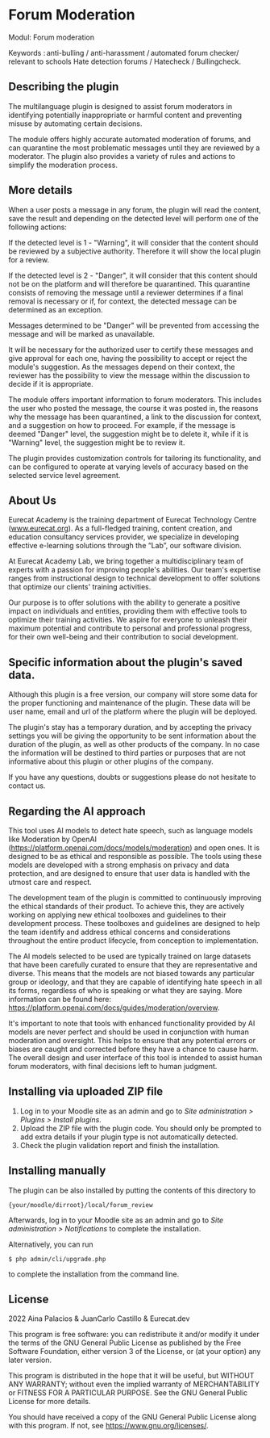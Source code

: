 # Forum Moderation #

Modul:  Forum moderation 

Keywords : anti-bulling / anti-harassment / automated forum checker/ relevant to schools Hate detection forums / Hatecheck / Bullingcheck. 
 
## Describing the plugin ## 

The multilanguage plugin is designed to assist forum moderators in identifying potentially inappropriate or harmful content and preventing misuse by automating certain decisions. 

The module offers highly accurate automated moderation of forums, and can quarantine the most problematic messages until they are reviewed by a moderator. The plugin also provides a variety of rules and actions to simplify the moderation process. 

 
## More details ##
When a user posts a message in any forum, the plugin will read the content, save the result and depending on the detected level will perform one of the following actions: 

If the detected level is 1 - "Warning", it will consider that the content should be reviewed by a subjective authority. Therefore it will show the local plugin for a review. 

If the detected level is 2 - "Danger", it will consider that this content should not be on the platform and will therefore be quarantined. This quarantine consists of removing the message until a reviewer determines if a final removal is necessary or if, for context, the detected message can be determined as an exception. 

Messages determined to be "Danger" will be prevented from accessing the message and will be marked as unavailable. 

It will be necessary for the authorized user to certify these messages and give approval for each one, having the possibility to accept or reject the module's suggestion. As the messages depend on their context, the reviewer has the possibility to view the message within the discussion to decide if it is appropriate. 

The module offers important information to forum moderators. This includes the user who posted the message, the course it was posted in, the reasons why the message has been quarantined, a link to the discussion for context, and a suggestion on how to proceed. For example, if the message is deemed "Danger" level, the suggestion might be to delete it, while if it is "Warning" level, the suggestion might be to review it. 

The plugin provides customization controls for tailoring its functionality,  and can be configured to operate at varying levels of accuracy based on the selected service level agreement. 

## About Us ## 

Eurecat Academy is the training department of Eurecat Technology Centre (www.eurecat.org). As a full-fledged training, content creation, and education consultancy services provider, we specialize in developing effective e-learning solutions through the “Lab”, our software division. 

At Eurecat Academy Lab, we bring together a multidisciplinary team of experts with a passion for improving people's abilities. Our team's expertise ranges from instructional design to technical development to offer solutions that optimize our clients' training activities. 

Our purpose is to offer solutions with the ability to generate a positive impact on individuals and entities, providing them with effective tools to optimize their training activities. We aspire for everyone to unleash their maximum potential and contribute to personal and professional progress, for their own well-being and their contribution to social development. 

## Specific information about the plugin's saved data. ##

Although this plugin is a free version, our company will store some data for the proper functioning and maintenance of the plugin. These data will be user  name, email and url of the platform where the plugin will be deployed.  

The plugin's stay has a temporary duration, and by accepting the privacy settings you will be giving the opportunity to be sent information about the duration of the plugin, as well as other products of the company.  In no case the information will be destined to third parties or purposes that are not informative about this plugin or other plugins of the company.  
 
If you have any questions, doubts or suggestions please do not hesitate to contact us.  

## Regarding the AI approach ##

This tool uses AI models to detect hate speech, such as language models like Moderation by OpenAI (https://platform.openai.com/docs/models/moderation) and open ones. It is designed to be as ethical and responsible as possible. The tools using these models are developed with a strong emphasis on privacy and data protection, and are designed to ensure that user data is handled with the utmost care and respect.

The development team of the plugin is committed to continuously improving the ethical standards of their product. To achieve this, they are actively working on applying new ethical toolboxes and guidelines to their development process. These toolboxes and guidelines are designed to help the team identify and address ethical concerns and considerations throughout the entire product lifecycle, from conception to implementation.

The AI models selected to be used are typically trained on large datasets that have been carefully curated to ensure that they are representative and diverse. This means that the models are not biased towards any particular group or ideology, and that they are capable of identifying hate speech in all its forms, regardless of who is speaking or what they are saying. More information can be found here: https://platform.openai.com/docs/guides/moderation/overview.

It's important to note that tools with enhanced functionality provided by AI models are never perfect and should be used in conjunction with human moderation and oversight. This helps to ensure that any potential errors or biases are caught and corrected before they have a chance to cause harm. The overall design and user interface of this tool is intended to assist human forum moderators, with final decisions left to human judgment.

## Installing via uploaded ZIP file ##

1. Log in to your Moodle site as an admin and go to _Site administration >
   Plugins > Install plugins_.
2. Upload the ZIP file with the plugin code. You should only be prompted to add
   extra details if your plugin type is not automatically detected.
3. Check the plugin validation report and finish the installation.

## Installing manually ##

The plugin can be also installed by putting the contents of this directory to

    {your/moodle/dirroot}/local/forum_review

Afterwards, log in to your Moodle site as an admin and go to _Site administration >
Notifications_ to complete the installation.

Alternatively, you can run

    $ php admin/cli/upgrade.php

to complete the installation from the command line.

## License ##

2022 Aina Palacios & JuanCarlo Castillo & Eurecat.dev

This program is free software: you can redistribute it and/or modify it under
the terms of the GNU General Public License as published by the Free Software
Foundation, either version 3 of the License, or (at your option) any later
version.

This program is distributed in the hope that it will be useful, but WITHOUT ANY
WARRANTY; without even the implied warranty of MERCHANTABILITY or FITNESS FOR A
PARTICULAR PURPOSE.  See the GNU General Public License for more details.

You should have received a copy of the GNU General Public License along with
this program.  If not, see <https://www.gnu.org/licenses/>.
